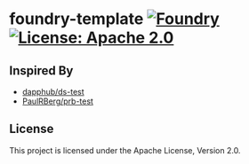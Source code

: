 # foundry-template [![Foundry][foundry-badge]][foundry] [![License: Apache 2.0][license-badge]][license]

[foundry]: https://getfoundry.sh/
[foundry-badge]: https://img.shields.io/badge/Foundry-Built%20with%20Foundry-informational
[license]: https://opensource.org/license/apache-2-0/
[license-badge]: https://img.shields.io/badge/License-Apache--2.0-informational

## Inspired By
- [dapphub/ds-test](https://github.com/dapphub/ds-test)
- [PaulRBerg/prb-test](https://github.com/PaulRBerg/prb-test)

## License

This project is licensed under the Apache License, Version 2.0.
